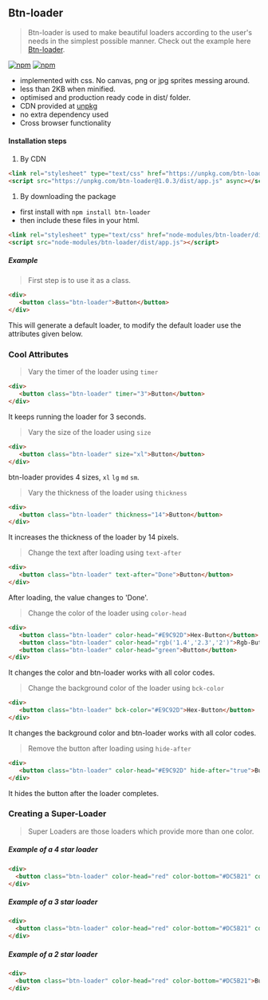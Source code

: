 ## Btn-loader

>Btn-loader is used to make beautiful loaders according to the user's needs in the simplest possible manner. Check out the example here <a href="http://btn-loader.surge.sh" target="_blank">Btn-loader</a>.

[![npm](https://img.shields.io/npm/dm/btn-loader.svg?style=flat-square)](https://www.npmjs.com/package/btn-loader)
[![npm](https://img.shields.io/npm/v/btn-loader.svg?style=flat-square)](https://www.npmjs.com/package/btn-loader)

- implemented with css. No canvas, png or jpg sprites messing around.
- less than 2KB when minified.
- optimised and production ready code in dist/ folder. 
- CDN provided at [unpkg](https://unpkg.com/btn-loader@1.0.3/dist/)
- no extra dependency used 
- Cross browser functionality

#### Installation steps

1) By CDN
```html
<link rel="stylesheet" type="text/css" href="https://unpkg.com/btn-loader@1.0.3/dist/app.css">
<script src="https://unpkg.com/btn-loader@1.0.3/dist/app.js" async></script>
```

1) By downloading the package

* first install with `npm install btn-loader` 
* then include these files in your html.

```html
<link rel="stylesheet" type="text/css" href="node-modules/btn-loader/dist/app.css">
<script src="node-modules/btn-loader/dist/app.js"></script>
```

##### Example

>First step is to use it as a class.

```html
<div>
   <button class="btn-loader">Button</button>
</div>
```
This will generate a default loader, to modify the default loader use the attributes given below.

### Cool Attributes

>Vary the timer of the loader using ```timer```

```html
<div>
   <button class="btn-loader" timer="3">Button</button>
</div>
```
It keeps running the loader for 3 seconds.

>Vary the size of the loader using ```size```

```html
<div>
   <button class="btn-loader" size="xl">Button</button>
</div>
```
btn-loader provides 4 sizes,
```xl```
```lg```
```md```
```sm```.

>Vary the thickness of the loader using ```thickness```

```html
<div>
   <button class="btn-loader" thickness="14">Button</button>
</div>
```
It increases the thickness of the loader by 14 pixels.


>Change the text after loading using ```text-after```

```html
<div>
   <button class="btn-loader" text-after="Done">Button</button>
</div>
```
After loading, the value changes to 'Done'.


>Change the color of the loader using ```color-head```

```html
<div>
   <button class="btn-loader" color-head="#E9C92D">Hex-Button</button>
   <button class="btn-loader" color-head="rgb('1.4','2.3','2')">Rgb-Button</button>
   <button class="btn-loader" color-head="green">Button</button>
</div>
```
It changes the color and btn-loader works with all color codes.


>Change the background color of the loader using ```bck-color```

```html
<div>
   <button class="btn-loader" bck-color="#E9C92D">Hex-Button</button>
</div>
```
It changes the background color and btn-loader works with all color codes.

>Remove the button after loading using ```hide-after```

```html
<div>
   <button class="btn-loader" color-head="#E9C92D" hide-after="true">Button</button>
</div>
```
It hides the button after the loader completes.


### Creating a Super-Loader
> Super Loaders are those loaders which provide more than one color.

##### Example of a 4 star loader

```html
<div>
  <button class="btn-loader" color-head="red" color-bottom="#DC5B21" color-left="#70AB8F" color-right="#383127">Button</button>
</div>
```
##### Example of a 3 star loader

```html
<div>
  <button class="btn-loader" color-head="red" color-bottom="#DC5B21" color-left="#70AB8F">Button</button>
</div>
```
##### Example of a 2 star loader

```html
<div>
  <button class="btn-loader" color-head="red" color-bottom="#DC5B21">Button</button>
</div>
```
